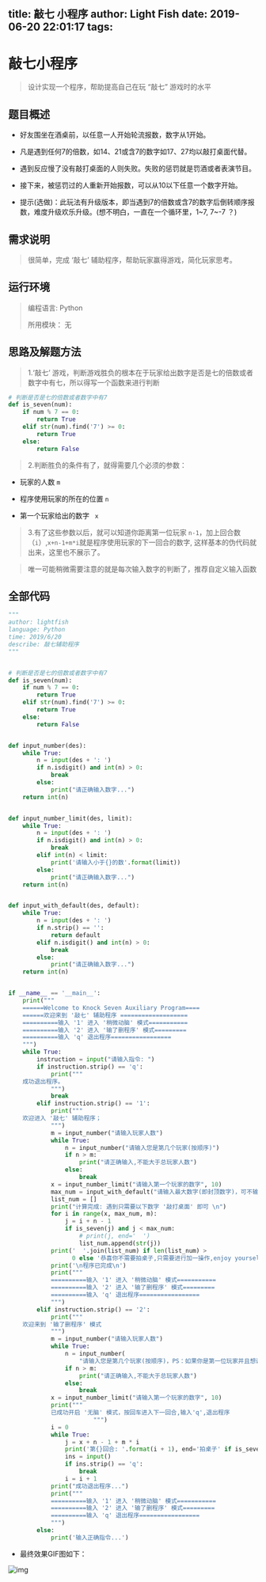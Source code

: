 title: 敲七 小程序
author: Light Fish
date: 2019-06-20 22:01:17
tags:
---
# 敲七小程序

> 设计实现一个程序，帮助提高自己在玩 “敲七” 游戏时的水平

<!-- more -->

## 题目概述

- 好友围坐在酒桌前，以任意一人开始轮流报数，数字从1开始。

- 凡是遇到任何7的倍数，如14、21或含7的数字如17、27均以敲打桌面代替。

- 遇到反应慢了没有敲打桌面的人则失败。失败的惩罚就是罚酒或者表演节目。

- 接下来，被惩罚过的人重新开始报数，可以从10以下任意一个数字开始。

- 提示(选做)：此玩法有升级版本，即当遇到7的倍数或含7的数字后倒转顺序报数，难度升级欢乐升级。(想不明白，一直在一个循环里，1~7, 7~-7 ？)

## 需求说明

> 很简单，完成 ‘敲七’ 辅助程序，帮助玩家赢得游戏，简化玩家思考。

## 运行环境

> 编程语言:  Python
>
> 所用模块： 无

## 思路及解题方法

> 1.‘敲七’ 游戏，判断游戏胜负的根本在于玩家给出数字是否是七的倍数或者数字中有七，所以得写一个函数来进行判断

```python
# 判断是否是七的倍数或者数字中有7
def is_seven(num):
    if num % 7 == 0:
        return True
    elif str(num).find('7') >= 0:
        return True
    else:
        return False
```

> 2.判断胜负的条件有了，就得需要几个必须的参数：

- 玩家的人数  `m`

- 程序使用玩家的所在的位置  `n`

- 第一个玩家给出的数字 ` x`

> 3.有了这些参数以后，就可以知道你距离第一位玩家 `n-1`，加上回合数（`i`）,`x+n-1+m*i`就是程序使用玩家的下一回合的数字, 这样基本的伪代码就出来，这里也不展示了。

> 唯一可能稍微需要注意的就是每次输入数字的判断了，推荐自定义输入函数

## 全部代码

```python
"""
author: lightfish
language: Python
time: 2019/6/20
describe: 敲七辅助程序
"""


# 判断是否是七的倍数或者数字中有7
def is_seven(num):
    if num % 7 == 0:
        return True
    elif str(num).find('7') >= 0:
        return True
    else:
        return False


def input_number(des):
    while True:
        n = input(des + ': ')
        if n.isdigit() and int(n) > 0:
            break
        else:
            print("请正确输入数字...")
    return int(n)


def input_number_limit(des, limit):
    while True:
        n = input(des + ': ')
        if n.isdigit() and int(n) > 0:
            break
        elif int(n) < limit:
            print('请输入小于{}的数'.format(limit))
        else:
            print("请正确输入数字...")
    return int(n)


def input_with_default(des, default):
    while True:
        n = input(des + ': ')
        if n.strip() == '':
            return default
        elif n.isdigit() and int(n) > 0:
            break
        else:
            print("请正确输入数字...")
    return int(n)


if __name__ == '__main__':
    print("""
    ======Welcome to Knock Seven Auxiliary Program====
    ======欢迎来到 '敲七' 辅助程序 ===================
    ==========输入 '1' 进入 '稍微动脑' 模式===========
    ==========输入 '2' 进入 '输了删程序' 模式=========
    ==========输入 'q' 退出程序=================
    """)
    while True:
        instruction = input("请输入指令: ")
        if instruction.strip() == 'q':
            print("""
    成功退出程序。
            """)
            break
        elif instruction.strip() == '1':
            print("""
    欢迎进入 '敲七' 辅助程序；
            """)
            m = input_number("请输入玩家人数")
            while True:
                n = input_number("请输入您是第几个玩家(按顺序)")
                if n > m:
                    print("请正确输入,不能大于总玩家人数")
                else:
                    break
            x = input_number_limit("请输入第一个玩家的数字", 10)
            max_num = input_with_default("请输入最大数字(即封顶数字)，可不输入，默认 500", 500)
            list_num = []
            print("计算完成: 遇到只需要以下数字 '敲打桌面' 即可 \n")
            for i in range(x, max_num, m):
                j = i + n - 1
                if is_seven(j) and j < max_num:
                    # print(j, end='  ')
                    list_num.append(str(j))
            print('  '.join(list_num) if len(list_num) >
                  0 else '恭喜你不需要拍桌子,只需要进行加一操作,enjoy yourself')
            print('\n程序已完成\n')
            print("""
            ==========输入 '1' 进入 '稍微动脑' 模式===========
            ==========输入 '2' 进入 '输了删程序' 模式=========
            ==========输入 'q' 退出程序=================
            """)
        elif instruction.strip() == '2':
            print("""
    欢迎来到 '输了删程序' 模式
            """)
            m = input_number("请输入玩家人数")
            while True:
                n = input_number(
                    "请输入您是第几个玩家(按顺序)，PS：如果你是第一位玩家并且想说 '7' 请拍 '桌子'，其他随意")
                if n > m:
                    print("请正确输入,不能大于总玩家人数")
                else:
                    break
            x = input_number_limit("请输入第一个玩家的数字", 10)
            print("""
            已成功开启 '无脑' 模式，按回车进入下一回合,输入'q',退出程序
                        """)
            i = 0
            while True:
                j = x + n - 1 + m * i
                print('第{}回合: '.format(i + 1), end='拍桌子' if is_seven(j) else str(j))
                ins = input()
                if ins.strip() == 'q':
                    break
                i = i + 1
            print("成功退出程序...")
            print("""
            ==========输入 '1' 进入 '稍微动脑' 模式===========
            ==========输入 '2' 进入 '输了删程序' 模式=========
            ==========输入 'q' 退出程序=================
            """)
        else:
            print('输入正确指令...')
```

- 最终效果GIF图如下：

![img](http://qnpic.top/2019-06-20%5CknockSevent.gif)

